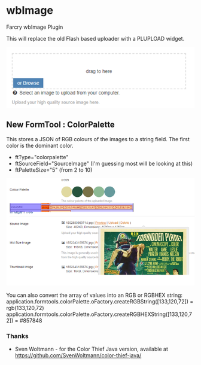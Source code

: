 # wbImage
Farcry wbImage Plugin

This will replace the old Flash based uploader with a PLUPLOAD widget.

![Image](/www/images/uploader-image.png)

## New FormTool : ColorPalette

This stores a JSON of RGB colours of the images to a string field. The first color is the dominant color.

* ftType="colorpalette" 
* ftSourceField="SourceImage" (I'm guessing most will be looking at this)
* ftPaletteSize="5" (from 2 to 10)

![Image](/www/images/color-palette.png)

You can also convert the array of values into an RGB or RGBHEX string:
application.formtools.colorPalette.oFactory.createRGBString([133,120,72]) = rgb(133,120,72)
application.formtools.colorPalette.oFactory.createRGBHEXString([133,120,72]) = #857848

### Thanks
* Sven Woltmann - for the Color Thief Java version, available at https://github.com/SvenWoltmann/color-thief-java/